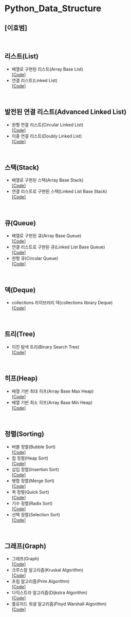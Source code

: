 # Python_Data_Structure

##  [이효범]

<br/>

## 리스트(List)
- 배열로 구현된 리스트(Array Base List)<br/>
[[Code]](https://github.com/llhbum/Python_Data_Structure/blob/master/List/Array_Base_List.py)
- 연결 리스트(Linked List)<br/>
[[Code]](https://github.com/llhbum/Python_Data_Structure/blob/master/List/Linked_List.py)

<br/>

## 발전된 연결 리스트(Advanced Linked List)
- 원형 연결 리스트(Circular Linked List)<br/>
[[Code]](https://github.com/llhbum/Python_Data_Structure/blob/master/Advanced%20Linked%20List/Circular%20Linked%20List.py)
- 이중 연결 리스트(Doubly Linked List)<br/>
[[Code]](https://github.com/llhbum/Python_Data_Structure/blob/master/Advanced%20Linked%20List/DoublyLinkedList.py)

<br/>

## 스택(Stack)
- 배열로 구현된 스택(Array Base Stack)<br/>
[[Code]]()
- 연결 리스트로 구현된 스택(Linked List Base Stack)<br/>
[[Code]]()

<br/>

## 큐(Queue)
- 배열로 구현된 큐(Array Base Queue)<br/>
[[Code]]()
- 연결 리스트로 구현된 큐(Linked List Base Queue)<br/>
[[Code]]()
- 원형 큐(Circular Queue)<br/>
[[Code]]()

<br/>

## 덱(Deque)
- collections 라이브러리 덱(collections library Deque)<br/>
[[Code]]()

<br/>

## 트리(Tree)
- 이진 탐색 트리(Binary Search Tree)<br/>
[[Code]]()

<br/>

## 히프(Heap)
- 배열 기반 최대 히프(Array Base Max Heap)<br/>
[[Code]]()
- 배열 기반 최소 히프(Array Base Min Heap)<br/>
[[Code]]()

<br/>

## 정렬(Sorting)
- 버블 정렬(Bubble Sort)<br/>
[[Code]]()
- 힙 정렬(Heap Sort)<br/>
[[Code]]()
- 삽입 정렬(Insertion Sort)<br/>
[[Code]]()
- 병합 정렬(Merge Sort)<br/>
[[Code]]()
- 퀵 정렬(Quick Sort)<br/>
[[Code]]()
- 기수 정렬(Radix Sort)<br/>
[[Code]]()
- 선택 정렬(Selection Sort)<br/>
[[Code]]()

<br/>

## 그래프(Graph)
- 그래프(Graph)<br/>
[[Code]]()
- 크루스칼 알고리즘(Kruskal Algorithm)<br/>
[[Code]]()
- 프림 알고리즘(Prim Algorithm)<br/>
[[Code]]()
- 다익스트라 알고리즘(Dijkstra Algorithm)<br/>
[[Code]]()
- 플로이드 워셜 알고리즘(Floyd Warshall Algorithm)<br/>
[[Code]]()
